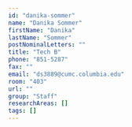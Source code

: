 ```yaml
---
id: "danika-sommer"
name: "Danika Sommer"
firstName: "Danika"
lastName: "Sommer"
postNominalLetters: ""
title: "Tech B"
phone: "851-5287"
fax: ""
email: "ds3889@cumc.columbia.edu"
room: "403"
url: ""
group: "Staff"
researchAreas: []
tags: []
---
```

